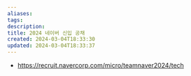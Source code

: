 ```yaml
---
aliases: 
tags: 
description:
title: 2024 네이버 신입 공채
created: 2024-03-04T18:33:30
updated: 2024-03-04T18:33:37
---
```

- <https://recruit.navercorp.com/micro/teamnaver2024/tech>
